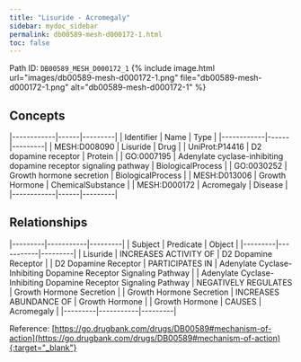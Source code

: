 ```yaml
---
title: "Lisuride - Acromegaly"
sidebar: mydoc_sidebar
permalink: db00589-mesh-d000172-1.html
toc: false 
---
```



Path ID: `DB00589_MESH_D000172_1`
{% include image.html url="images/db00589-mesh-d000172-1.png" file="db00589-mesh-d000172-1.png" alt="db00589-mesh-d000172-1" %}

## Concepts

|------------|------|---------|
| Identifier | Name | Type    |
|------------|------|---------|
| MESH:D008090 | Lisuride | Drug |
| UniProt:P14416 | D2 dopamine receptor | Protein |
| GO:0007195 | Adenylate cyclase-inhibiting dopamine receptor signaling pathway | BiologicalProcess |
| GO:0030252 | Growth hormone secretion | BiologicalProcess |
| MESH:D013006 | Growth Hormone | ChemicalSubstance |
| MESH:D000172 | Acromegaly | Disease |
|------------|------|---------|

## Relationships

|---------|-----------|---------|
| Subject | Predicate | Object  |
|---------|-----------|---------|
| Lisuride | INCREASES ACTIVITY OF | D2 Dopamine Receptor |
| D2 Dopamine Receptor | PARTICIPATES IN | Adenylate Cyclase-Inhibiting Dopamine Receptor Signaling Pathway |
| Adenylate Cyclase-Inhibiting Dopamine Receptor Signaling Pathway | NEGATIVELY REGULATES | Growth Hormone Secretion |
| Growth Hormone Secretion | INCREASES ABUNDANCE OF | Growth Hormone |
| Growth Hormone | CAUSES | Acromegaly |
|---------|-----------|---------|

Reference: [https://go.drugbank.com/drugs/DB00589#mechanism-of-action](https://go.drugbank.com/drugs/DB00589#mechanism-of-action){:target="_blank"}